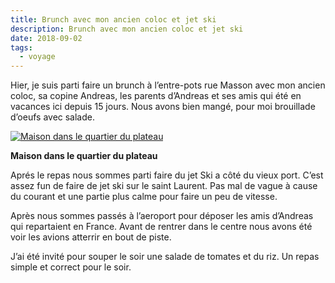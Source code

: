 ```yaml
---
title: Brunch avec mon ancien coloc et jet ski
description: Brunch avec mon ancien coloc et jet ski
date: 2018-09-02
tags:
  - voyage
---
```


Hier, je suis parti faire un brunch à l’entre-pots rue Masson avec mon ancien coloc, sa copine Andreas, les parents d’Andreas et ses amis qui été en vacances ici depuis 15 jours. Nous avons bien mangé, pour moi brouillade d’oeufs avec salade.

 [![Maison dans le quartier du plateau](img/f8fac76b-c0f0-48c4-a479-dbff89592595_IMGP.jpg?1659623980)](img/f8fac76b-c0f0-48c4-a479-dbff89592595_IMGP.jpg)

**Maison dans le quartier du plateau**

Aprés le repas nous sommes parti faire du jet Ski a côté du vieux port. C’est assez fun de faire de jet ski sur le saint Laurent. Pas mal de vague à cause du courant et une partie plus calme pour faire un peu de vitesse.

Après nous sommes passés à l’aeroport pour déposer les amis d’Andreas qui repartaient en France. Avant de rentrer dans le centre nous avons été voir les avions atterrir en bout de piste.

J’ai été invité pour souper le soir une salade de tomates et du riz. Un repas simple et correct pour le soir.